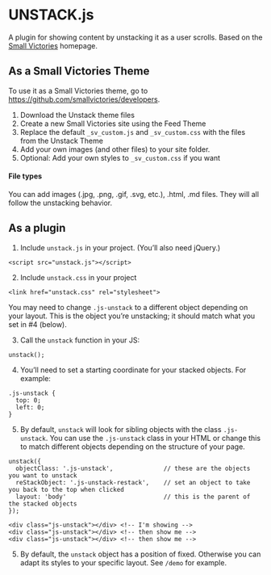 # UNSTACK.js
A plugin for showing content by unstacking it as a user scrolls. Based on the [Small Victories](http://www.smallvictori.es) homepage.

## As a Small Victories Theme
To use it as a Small Victories theme, go to https://github.com/smallvictories/developers.

1. Download the Unstack theme files
2. Create a new Small Victories site using the Feed Theme
3. Replace the default `_sv_custom.js` and `_sv_custom.css` with the files from the Unstack Theme
4. Add your own images (and other files) to your site folder.
5. Optional: Add your own styles to `_sv_custom.css` if you want

#### File types
You can add images (.jpg, .png, .gif, .svg, etc.), .html, .md files. They will all follow the unstacking behavior.

## As a plugin
1. Include `unstack.js` in your project. (You’ll also need jQuery.)
```
<script src="unstack.js"></script>
```

2. Include `unstack.css` in your project
```
<link href="unstack.css" rel="stylesheet">
```

You may need to change `.js-unstack` to a different object depending on your layout. This is the object you’re unstacking; it should match what you set in #4 (below).

3. Call the `unstack` function in your JS:
```
unstack();
```

4. You’ll need to set a starting coordinate for your stacked objects. For example:

```
.js-unstack {
  top: 0;
  left: 0;
}
```

5. By default, `unstack` will look for sibling objects with the class `.js-unstack`. You can use the `.js-unstack` class in your HTML or change this to match different objects depending on the structure of your page.
```
unstack({
  objectClass: '.js-unstack',              // these are the objects you want to unstack
  reStackObject: '.js-unstack-restack',    // set an object to take you back to the top when clicked
  layout: 'body'                           // this is the parent of the stacked objects
});
```
```
<div class="js-unstack"></div> <!-- I'm showing -->
<div class="js-unstack"></div> <!-- then show me -->
<div class="js-unstack"></div> <!-- then show me -->
```

5. By default, the `unstack` object has a position of fixed. Otherwise you can adapt its styles to your specific layout. See `/demo` for example.
